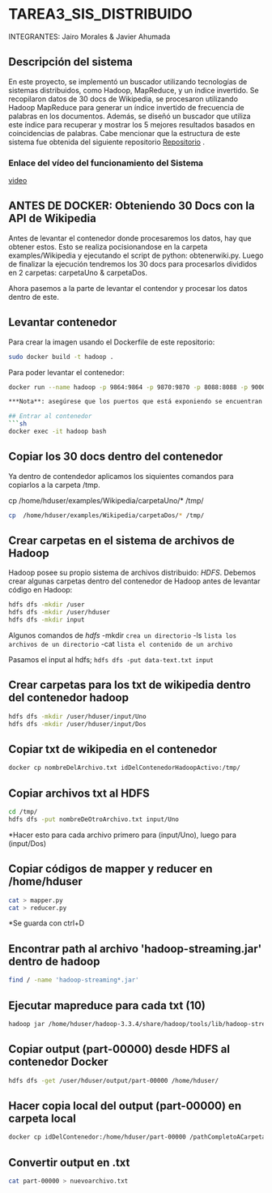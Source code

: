 # TAREA3_SIS_DISTRIBUIDO
INTEGRANTES: Jairo Morales &amp; Javier Ahumada

## Descripción del sistema

En este proyecto, se implementó un buscador utilizando tecnologías de sistemas distribuidos, como Hadoop, MapReduce, y un índice invertido. Se recopilaron datos de 30 docs de Wikipedia, se procesaron utilizando Hadoop MapReduce para generar un índice invertido de frecuencia de palabras en los documentos. Además, se diseñó un buscador que utiliza este índice para recuperar y mostrar los 5 mejores resultados basados en coincidencias de palabras. Cabe mencionar que la estructura de este sistema fue obtenida del siguiente repositorio [Repositorio](https://github.com/Naikelin/map-reduce-hadoop) .

### Enlace del vídeo del funcionamiento del Sistema

[video](https://vimeo.com/888285545/d9176d6688?share=copy)

## ANTES DE DOCKER: Obteniendo 30 Docs con la API de Wikipedia

Antes de levantar el contenedor donde procesaremos los datos, hay que obtener estos. Esto se realiza pocisionandose en la carpeta examples/Wikipedia y ejecutando el script de python: obtenerwiki.py. 
Luego de finalizar la ejecución tendremos los 30 docs para procesarlos divididos en 2 carpetas: carpetaUno & carpetaDos.

Ahora pasemos a la parte de levantar el contendor y procesar los datos dentro de este.


## Levantar contenedor

Para crear la imagen usando el Dockerfile de este repositorio:
```sh
sudo docker build -t hadoop .
```
Para poder levantar el contenedor:
```sh
docker run --name hadoop -p 9864:9864 -p 9870:9870 -p 8088:8088 -p 9000:9000 --hostname sd hadoop

***Nota**: asegúrese que los puertos que está exponiendo se encuentran libres: **9864**, **9870**, **8088**, **9000***

## Entrar al contenedor
```sh
docker exec -it hadoop bash
```
## Copiar los 30 docs dentro del contenedor
Ya dentro de contendedor aplicamos los siquientes comandos para copiarlos a la carpeta /tmp.

cp  /home/hduser/examples/Wikipedia/carpetaUno/* /tmp/
```sh
cp  /home/hduser/examples/Wikipedia/carpetaDos/* /tmp/
```
## Crear carpetas en el sistema de archivos de Hadoop

Hadoop posee su propio sistema de archivos distribuido: *HDFS*. 
Debemos crear algunas carpetas dentro del contenedor de Hadoop antes de levantar código en Hadoop:
```sh
hdfs dfs -mkdir /user
hdfs dfs -mkdir /user/hduser
hdfs dfs -mkdir input	
```
Algunos comandos de *hdfs* 
	-mkdir  `crea un directorio`
	 -ls        `lista los archivos de un directorio`
	 -cat     `lista el contenido de un archivo`

Pasamos el input al hdfs;
	`hdfs dfs -put data-text.txt input`

## Crear carpetas para los txt de wikipedia dentro del contenedor hadoop
```sh
hdfs dfs -mkdir /user/hduser/input/Uno
hdfs dfs -mkdir /user/hduser/input/Dos
```
## Copiar txt de wikipedia en el contenedor
```sh
docker cp nombreDelArchivo.txt idDelContenedorHadoopActivo:/tmp/
```
## Copiar archivos txt al HDFS
```sh
cd /tmp/
hdfs dfs -put nombreDeOtroArchivo.txt input/Uno
```
*Hacer esto para cada archivo primero para (input/Uno), luego para (input/Dos)

## Copiar códigos de mapper y reducer en /home/hduser
```sh
cat > mapper.py	
cat > reducer.py
```
*Se guarda con ctrl+D

## Encontrar path al archivo 'hadoop-streaming.jar' dentro de hadoop
```sh
find / -name 'hadoop-streaming*.jar'
```

## Ejecutar mapreduce para cada txt (10)
```sh
hadoop jar /home/hduser/hadoop-3.3.4/share/hadoop/tools/lib/hadoop-streaming-3.3.4.jar -file /home/hduser/mapper.py -mapper mapper.py -file /home/hduser/reducer.py -reducer reducer.py -input /user/hduser/input/Uno/a.txt -input /user/hduser/input/Uno/b.txt -input /user/hduser/input/Uno/c.txt -input /user/hduser/input/Uno/d.txt -input /user/hduser/input/Uno/f.txt -input /user/hduser/input/Dos/g.txt -input /user/hduser/input/Dos/h.txt -input /user/hduser/input/Dos/j.txt -input /user/hduser/input/Dos/k.txt -input /user/hduser/input/Dos/l.txt -output /user/hduser/output
```
## Copiar output (part-00000) desde HDFS al contenedor Docker
```sh
hdfs dfs -get /user/hduser/output/part-00000 /home/hduser/
```

## Hacer copia local del output (part-00000) en carpeta local
```sh
docker cp idDelContenedor:/home/hduser/part-00000 /pathCompletoACarpeta
```

## Convertir output en .txt
```sh
cat part-00000 > nuevoarchivo.txt
```
